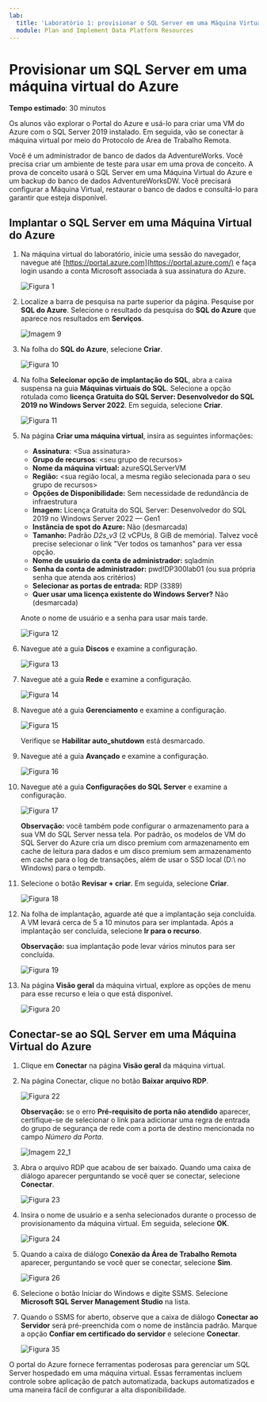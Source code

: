 ```yaml
---
lab:
  title: 'Laboratório 1: provisionar o SQL Server em uma Máquina Virtual do Azure'
  module: Plan and Implement Data Platform Resources
---
```


# Provisionar um SQL Server em uma máquina virtual do Azure

**Tempo estimado**: 30 minutos

Os alunos vão explorar o Portal do Azure e usá-lo para criar uma VM do Azure com o SQL Server 2019 instalado. Em seguida, vão se conectar à máquina virtual por meio do Protocolo de Área de Trabalho Remota.

Você é um administrador de banco de dados da AdventureWorks. Você precisa criar um ambiente de teste para usar em uma prova de conceito. A prova de conceito usará o SQL Server em uma Máquina Virtual do Azure e um backup do banco de dados AdventureWorksDW. Você precisará configurar a Máquina Virtual, restaurar o banco de dados e consultá-lo para garantir que esteja disponível.

## Implantar o SQL Server em uma Máquina Virtual do Azure

1. Na máquina virtual do laboratório, inicie uma sessão do navegador, navegue até [https://portal.azure.com](https://portal.azure.com/) e faça login usando a conta Microsoft associada à sua assinatura do Azure.

    ![Figura 1](../images/dp-300-module-01-lab-01.png)

1. Localize a barra de pesquisa na parte superior da página. Pesquise por **SQL do Azure**. Selecione o resultado da pesquisa do **SQL do Azure** que aparece nos resultados em **Serviços**.

    ![Imagem 9](../images/dp-300-module-01-lab-09.png)

1. Na folha do **SQL do Azure**, selecione **Criar**.

    ![Figura 10](../images/dp-300-module-01-lab-10.png)

1. Na folha **Selecionar opção de implantação do SQL**, abra a caixa suspensa na guia **Máquinas virtuais do SQL**. Selecione a opção rotulada como **licença Gratuita do SQL Server: Desenvolvedor do SQL 2019 no Windows Server 2022**. Em seguida, selecione **Criar**.

    ![Figura 11](../images/dp-300-module-01-lab-11.png)

1. Na página **Criar uma máquina virtual**, insira as seguintes informações:

    - **Assinatura**: &lt;Sua assinatura&gt;
    - **Grupo de recursos**: &lt;seu grupo de recursos&gt;
    - **Nome da máquina virtual:** azureSQLServerVM
    - **Região:** &lt;sua região local, a mesma região selecionada para o seu grupo de recursos&gt;
    - **Opções de Disponibilidade:** Sem necessidade de redundância de infraestrutura
    - **Imagem:** Licença Gratuita do SQL Server: Desenvolvedor do SQL 2019 no Windows Server 2022 — Gen1
    - **Instância de spot do Azure:** Não (desmarcada)
    - **Tamanho:** Padrão *D2s_v3* (2 vCPUs, 8 GiB de memória). Talvez você precise selecionar o link "Ver todos os tamanhos" para ver essa opção.
    - **Nome de usuário da conta de administrador:** sqladmin
    - **Senha da conta de administrador:** pwd!DP300lab01 (ou sua própria senha que atenda aos critérios)
    - **Selecionar as portas de entrada:** RDP (3389)
    - **Quer usar uma licença existente do Windows Server?** Não (desmarcada)

    Anote o nome de usuário e a senha para usar mais tarde.

    ![Figura 12](../images/dp-300-module-01-lab-12.png)

1. Navegue até a guia **Discos** e examine a configuração.

    ![Figura 13](../images/dp-300-module-01-lab-13.png)

1. Navegue até a guia **Rede** e examine a configuração.

    ![Figura 14](../images/dp-300-module-01-lab-14.png)

1. Navegue até a guia **Gerenciamento** e examine a configuração.

    ![Figura 15](../images/dp-300-module-01-lab-15.png)

    Verifique se **Habilitar auto_shutdown** está desmarcado.

1. Navegue até a guia **Avançado** e examine a configuração.

    ![Figura 16](../images/dp-300-module-01-lab-16.png)

1. Navegue até a guia **Configurações do SQL Server** e examine a configuração.

    ![Figura 17](../images/dp-300-module-01-lab-17.png)

    **Observação:** você também pode configurar o armazenamento para a sua VM do SQL Server nessa tela. Por padrão, os modelos de VM do SQL Server do Azure cria um disco premium com armazenamento em cache de leitura para dados e um disco premium sem armazenamento em cache para o log de transações, além de usar o SSD local (D:\ no Windows) para o tempdb.

1. Selecione o botão **Revisar + criar**. Em seguida, selecione **Criar**.

    ![Figura 18](../images/dp-300-module-01-lab-18.png)

1. Na folha de implantação, aguarde até que a implantação seja concluída. A VM levará cerca de 5 a 10 minutos para ser implantada. Após a implantação ser concluída, selecione **Ir para o recurso**.

    **Observação:** sua implantação pode levar vários minutos para ser concluída.

    ![Figura 19](../images/dp-300-module-01-lab-19.png)

1. Na página **Visão geral** da máquina virtual, explore as opções de menu para esse recurso e leia o que está disponível.

    ![Figura 20](../images/dp-300-module-01-lab-20.png)

## Conectar-se ao SQL Server em uma Máquina Virtual do Azure

1. Clique em **Conectar** na página **Visão geral** da máquina virtual.

1. Na página Conectar, clique no botão **Baixar arquivo RDP**.

    ![Figura 22](../images/dp-300-module-01-lab-22.png)

    **Observação:** se o erro **Pré-requisito de porta não atendido** aparecer, certifique-se de selecionar o link para adicionar uma regra de entrada do grupo de segurança de rede com a porta de destino mencionada no campo *Número da Porta*.

    ![Imagem 22_1](../images/dp-300-module-01-lab-22_1.png)

1. Abra o arquivo RDP que acabou de ser baixado. Quando uma caixa de diálogo aparecer perguntando se você quer se conectar, selecione **Conectar**.

    ![Figura 23](../images/dp-300-module-01-lab-23.png)

1. Insira o nome de usuário e a senha selecionados durante o processo de provisionamento da máquina virtual. Em seguida, selecione **OK**.

    ![Figura 24](../images/dp-300-module-01-lab-24.png)

1. Quando a caixa de diálogo **Conexão da Área de Trabalho Remota** aparecer, perguntando se você quer se conectar, selecione **Sim**.

    ![Figura 26](../images/dp-300-module-01-lab-26.png)

1. Selecione o botão Iniciar do Windows e digite SSMS. Selecione **Microsoft SQL Server Management Studio** na lista.  

1. Quando o SSMS for aberto, observe que a caixa de diálogo **Conectar ao Servidor** será pré-preenchida com o nome de instância padrão. Marque a opção **Confiar em certificado do servidor** e selecione **Conectar**.

    ![Figura 35](../images/dp-300-module-01-lab-35.png)

O portal do Azure fornece ferramentas poderosas para gerenciar um SQL Server hospedado em uma máquina virtual. Essas ferramentas incluem controle sobre aplicação de patch automatizada, backups automatizados e uma maneira fácil de configurar a alta disponibilidade.
